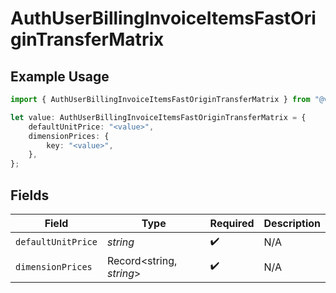 # AuthUserBillingInvoiceItemsFastOriginTransferMatrix

## Example Usage

```typescript
import { AuthUserBillingInvoiceItemsFastOriginTransferMatrix } from "@vercel/sdk/models/components";

let value: AuthUserBillingInvoiceItemsFastOriginTransferMatrix = {
    defaultUnitPrice: "<value>",
    dimensionPrices: {
        key: "<value>",
    },
};
```

## Fields

| Field                    | Type                     | Required                 | Description              |
| ------------------------ | ------------------------ | ------------------------ | ------------------------ |
| `defaultUnitPrice`       | *string*                 | :heavy_check_mark:       | N/A                      |
| `dimensionPrices`        | Record<string, *string*> | :heavy_check_mark:       | N/A                      |